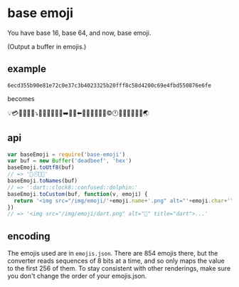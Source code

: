 # base emoji

You have base 16, base 64, and now, base emoji.

(Output a buffer in emojis.)

## example

`6ecd355b90e81e72c0e37c3b4023325b20fff8c58d4200c69e4fbd550876e6fe`

becomes

:bulb::credit_card::baggage_claim::boar::church::dizzy::arrow_heading_down::busstop::construction::department_store::candy::bank::bath::arrow_right::baby_bottle::boar::arrow_left::egg::dvd::cop::children_crossing::battery::100::copyright::clock12::birthday::confounded::blossom::abcd::cake::disappointed::earth_asia:

## api

```js
var baseEmoji = require('base-emoji')
var buf = new Buffer('deadbeef', 'hex')
baseEmoji.toUtf8(buf)
// => '🎯🕗😕🐬'
baseEmoji.toNames(buf)
// => ':dart::clock8::confused::dolphin:'
baseEmoji.toCustom(buf, function(v, emoji) {
  return '<img src="/img/emoji/'+emoji.name+'.png" alt="'+emoji.char+'" title="'+emoji.name+'">'
})
// => '<img src="/img/emoji/dart.png" alt="🎯" title="dart">...'
```

## encoding

The emojis used are in `emojis.json`. There are 854 emojis there, but the converter reads sequences of 8 bits at a time, and so only maps the value to the first 256 of them. To stay consistent with other renderings, make sure you don't change the order of your emojis.json.
